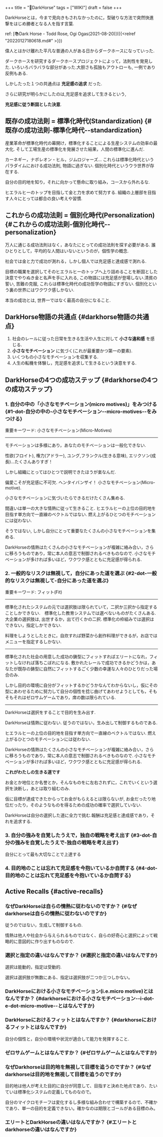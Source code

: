 +++
title = "📝DarkHorse"
tags = ["WIKI"]
draft = false
+++

DarkHorseとは，今まで見向きもされなかったのに，型破りな方法で突然快進撃をはじめ勝者となる人を指す言葉.

ref: [📚Dark Horse - Todd Rose, Ogi Ogas(2021-08-20)]({{<relref "20220127180618.md#" >}})

偉人とはかけ離れた平凡な普通の人がある日からダークホースになっていった.

ダークホースを研究するダークホースプロジェクトによって，法則性を発見した.
いろいろバラバラな部分があった.大胆さも孤独もアウトローも, 一例であり反例もある.

しかしたった１つの共通点は **充足感の追求** だった.

さらに研究が明らかにしたのは,充足感を追求して生きるという,

**充足感に従う断固とした決意**.


## 既存の成功法則 = 標準化時代(Standardization) {#既存の成功法則-標準化時代--standardization}

産業革命が標準化時代の幕開け，標準化することによる生産システムの効率の最大化.
そして工場生産の標準化を発展させた結果，人間の標準化に進んだ.

カーネギー，ナポレオン・ヒル，ジムロジャーズ...
これらは標準化時代というパラダイムにおける成功法則, 物語に過ぎない.
個別化時代というウラ世界が存在する.

自分の目的地を知り，それに向かって懸命に取り組み，コースから外れるな.

ヒエラルヒーのトップを目指して金と力を求めて努力する.
組織の上層部を目指す人々にとっては都合の良い考えや習慣.


## これからの成功法則 = 個別化時代(Personalization) {#これからの成功法則-個別化時代--personalization}

万人に通じる成功法則はなく，あなたにとっての成功法則を探す必要がある.
誰ひとりとして，平均的な人間はいないというのが，個性学の概念.

社会では金と力で成功が測れる，しかし個人では充足感と達成感で測れる.

目標の職業を選択してそのヒエラルヒーのトップへ上り詰めることを断固とした決意でやりぬき金と名声を手に入れる,
この物語には充足感が登場しない.清貧の誓い, 苦難の克服, これらは標準化時代の成功哲学の物語にすぎない.
個別化という裏の世界にはワクワク感しかない.

本当の成功とは, 世界一ではなく最高の自分になること.


## DarkHorse物語の共通点 {#darkhorse物語の共通点}

1.  社会のレールに従った日常を生きる生活や人生に対して **小さな違和感** を感じる.
2.  **小さなモチベーション** に気づく(これが最重要かつ第一の要素).
3.  いくつもの小さなモチベーションを収集する.
4.  人生の転機を体験し，充足感を追求して生きるという決意をする.


## DarkHorseの4つの成功ステップ {#darkhorseの4つの成功ステップ}


### 1. 自分の中の「小さなモチベーション(micro motives)」をみつける {#1-dot-自分の中の-小さなモチベーション--micro-motives--をみつける}

重要キーワード: 小さなモチベーション(Micro-Motives)

---

モチベーションは多様にあり，あなたのモチベーションは一般化できない.

性欲(フロイト), 権力(アドラー), ユング,フランクル(生きる意味), エリクソン(成長)...たくさんありすぎ！

しかし組織にとってはひとつで説明できたほうが楽なんだ.

偏愛こそが充足感に不可欠. ヘンタイバンザイ！ 小さなモチベーション(Micro-motive).

小さなモチベーションに気づいたらできるだけたくさん集める.

間違いは単一の大きな情熱に従って生きること.
ヒエラルヒーの上位の目的地を目指す単方向で一直線のベクトルではない.
燃え上がるひとつのモチベーションには従わない.

そうではない, しかし自分にとって重要なたくさんの小さなモチベーションを集める.

DarkHorseの情熱はたくさんの小さなモチベーションが複雑に絡み合い，さらに移ろうものであり，常に本人の意志で制御されるべきものなので.
小さなモチベーションが多ければ多いほど，ワクワク感とともに充足感が得られる.


### 2. 一般的なリスクは無視して，自分にあった道を選ぶ {#2-dot-一般的なリスクは無視して-自分にあった道を選ぶ}

重要キーワード: フィット(Fit)

---

標準化されたシステムの元では選択肢は限られていて，二択か三択から指定することしかできない.　標準化した教育システムでは選べないものがたくさんある.
大企業の選択肢は, 出世するか，出て行くかの二択.
標準化の枠組みでは選択はできない，指定しかできない.

料理をしようとしたときに，自炊すれば野菜から創作料理ができるが，お店ではメニューを指定するしかない.

---

標準化された社会の用意した成功の鋳型にフィットすればエリートになれ，フィットしなければ落ちこぼれになる. 敷かれたレールで成功できるかどうかは，あなたが既存の鋳型に自然にフィットするごく少数の幸運な人々のひとりだった場合のみ.

しかし目的の環境に自分がフィットするかどうかなんてわからないし，仮にその型にあわせるために努力して自分の個性を捻じ曲げてあわせようとしても，そもそもそれはゼロサムゲームであり，席の数は限られている.

---

DarkHorseは選択をすることで目的を生み出す.

DarkHorseは情熱に従わない. 従うのではない，生み出して制御するものである.

ヒエラルヒーの上位の目的地を目指す単方向で一直線のベクトルではない.
燃え上がるひとつのモチベーションには従わない.

DarkHorseの情熱はたくさんの小さなモチベーションが複雑に絡み合い，さらに移ろうものであり，常に本人の意志で制御されるべきものなので.
小さなモチベーションが多ければ多いほど，ワクワク感とともに充足感が得られる.

**これがわたしの生きる道です**

お金とか地位とか名誉とか，そんなものをに左右されずに，これでいくという選択を決断し，あとは取り組むのみ.

仮に目標が達成できたからってお金がもらえるとは限らないが,
お金だったり地位だったり，そのようなものを得るための成功の確率で選択していない.

DarkHorseは自分の選択した道に全力で挑む.報酬は充足感と達成感であり，それを追求する.


### 3. 自分の強みを自覚したうえで，独自の戦略を考え出す {#3-dot-自分の強みを自覚したうえで-独自の戦略を考え出す}

自分にとって最も大切なことで上達する


### 4. 目的地のことは忘れて充足感を今抱いているか自問する {#4-dot-目的地のことは忘れて充足感を今抱いているか自問する}


## Active Recalls {#active-recalls}


### なぜDarkHorseは自らの情熱に従わないのですか？ {#なぜdarkhorseは自らの情熱に従わないのですか}

従うのではない，生成して制御するもの.

情熱は他人や社会から与えられるものではなく、自らの好奇心と選択によって戦略的に意図的に作り出すものなので.


### 選択と指定の違いはなんですか？ {#選択と指定の違いはなんですか}

選択は能動的，指定は受動的.

選択は選択肢が無数にある、指定は選択肢が二つか三つしかない。


### DarkHorseにおける小さなモチベーション(i.e.micro motive)とはなんですか？ {#darkhorseにおける小さなモチベーション--i-dot-e-dot-micro-motive--とはなんですか}


### DarkHorseにおけるフィットとはなんですか？ {#darkhorseにおけるフィットとはなんですか}

自分の個性と，自分の環境や状況が適合して能力を発揮すること.


### ゼロサムゲームとはなんですか？ {#ゼロサムゲームとはなんですか}


### なぜDarkhorseは目的地を無視して目標を追うのですか？ {#なぜdarkhorseは目的地を無視して目標を追うのですか}

目的地は他人が考えた目的に自分が同意して、目指すと決めた地点であり、たいていは標準化システムの定義してものなので。

自分のマイクロモチーフは変化するし多様な組み合わせで構築するので、不確かであり、単一の目的を定義できない。確かなのは期限とゴールがある目標のみ。


### エリートとDarkHorseの違いはなんですか？ {#エリートとdarkhorseの違いはなんですか}
